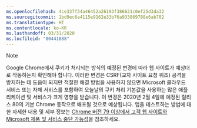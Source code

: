 ```yaml
---
ms.openlocfilehash: 4ce337f34a46452a26193f386621c0ef25d3da32
ms.sourcegitcommit: 1bd9ec6a4115e9162e33b76a933869788e6ab702
ms.translationtype: HT
ms.contentlocale: ko-KR
ms.lasthandoff: 03/31/2020
ms.locfileid: "80441688"
---
```

> [!NOTE] 
> Google Chrome에서 쿠키가 처리되는 방식의 예정된 변경에 따라 웹 사이트가 예상대로 작동하는지 확인해야 합니다. 이러한 변경은 CSRF(교차 사이트 요청 위조) 공격을 방지하는 데 도움이 되지만 적절한 해결 방법을 사용하지 않으면 Microsoft 클라우드 서비스 또는 자체 서비스를 포함하여 오늘날의 쿠키 처리 기본값을 사용하는 많은 애플리케이션 및 서비스가 크게 영향을 받습니다. 이 변경은 2020년 2월 4일에 예정된 릴리스 80의 기본 Chrome 동작으로 배포될 것으로 예상됩니다. 앱을 테스트하는 방법에 대한 자세한 내용 및 세부 정보는 [Chrome 버전 79 이상에서 고객 웹 사이트와 Microsoft 제품 및 서비스 중단 가능성](https://support.microsoft.com/help/4522904/potential-disruption-to-customer-websites-in-latest-chrome)을 참조하세요.